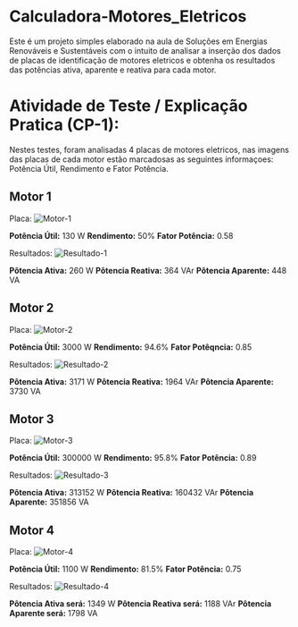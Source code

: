 # Calculadora-Motores_Eletricos
Este é um projeto simples elaborado na aula de Soluções em Energias Renováveis e Sustentáveis com o intuito de analisar a inserção dos dados de placas de identificação de motores eletricos e obtenha os resultados das potências ativa, aparente e reativa para cada motor. 

# Atividade de Teste / Explicação Pratica (CP-1):

Nestes testes, foram analisadas 4 placas de motores eletricos, nas imagens das placas de cada motor estão marcadosas as seguintes informaçoes: Potência Útil, Rendimento e Fator Potência.

## Motor 1
Placa:
![Motor-1](https://github.com/user-attachments/assets/8011e492-c1be-4fc8-8784-a43c325e7f2e)

**Potência Útil:** 130 W
**Rendimento:** 50%
**Fator Potência:** 0.58

Resultados: 
![Resultado-1](https://github.com/user-attachments/assets/cd18ff52-306d-4439-9d2b-2b8df27bf87d)

**Pôtencia Ativa:** 260 W
**Pôtencia Reativa:** 364 VAr
**Pôtencia Aparente:** 448 VA

## Motor 2
Placa:
![Motor-2](https://github.com/user-attachments/assets/3650fd07-49ee-4ef8-8b45-bf46f203b450)

**Potência Útil:** 3000 W
**Rendimento:** 94.6%
**Fator Potêqncia:** 0.85

Resultados:
![Resultado-2](https://github.com/user-attachments/assets/b63eb2d0-9015-4cc7-b5c1-a0d8c9afe16c)

**Pôtencia Ativa:** 3171 W
**Pôtencia Reativa:** 1964 VAr
**Pôtencia Aparente:** 3730 VA

## Motor 3
Placa:
![Motor-3](https://github.com/user-attachments/assets/19165f49-b69c-40f7-9705-ff25f4ac2359)

**Potência Útil:** 300000 W
**Rendimento:** 95.8%
**Fator Potência:** 0.89

Resultados:
![Resultado-3](https://github.com/user-attachments/assets/0721cb8e-7e04-4e86-84c7-29af9bdace2e)

**Pôtencia Ativa:** 313152 W
**Pôtencia Reativa:** 160432 VAr
**Pôtencia Aparente:** 351856 VA

## Motor 4
Placa:
![Motor-4](https://github.com/user-attachments/assets/65d02ece-8976-46a1-b443-3af5cd0351c4)

**Potência Útil:** 1100 W
**Rendimento:** 81.5%
**Fator Potência:** 0.75

Resultados:
![Resultado-4](https://github.com/user-attachments/assets/de7c263e-f666-4bf5-8a65-83428a264bb3)

**Pôtencia Ativa será:** 1349 W
**Pôtencia Reativa será:** 1188 VAr
**Pôtencia Aparente será:** 1798 VA
